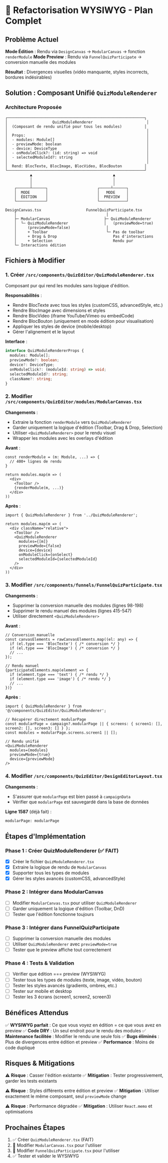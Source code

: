 # 🎯 Refactorisation WYSIWYG - Plan Complet

## Problème Actuel

**Mode Édition** : Rendu via `DesignCanvas` → `ModularCanvas` → fonction `renderModule`
**Mode Preview** : Rendu via `FunnelQuizParticipate` → conversion manuelle des modules

**Résultat** : Divergences visuelles (vidéo manquante, styles incorrects, bordures indésirables)

## Solution : Composant Unifié `QuizModuleRenderer`

### Architecture Proposée

```
┌─────────────────────────────────────────────────────────────┐
│                    QuizModuleRenderer                        │
│  (Composant de rendu unifié pour tous les modules)          │
│                                                              │
│  Props:                                                      │
│  - modules: Module[]                                         │
│  - previewMode: boolean                                      │
│  - device: DeviceType                                        │
│  - onModuleClick?: (id: string) => void                      │
│  - selectedModuleId?: string                                 │
│                                                              │
│  Rend: BlocTexte, BlocImage, BlocVideo, BlocBouton          │
└─────────────────────────────────────────────────────────────┘
           ▲                                    ▲
           │                                    │
           │                                    │
    ┌──────┴──────┐                      ┌─────┴──────┐
    │  MODE       │                      │   MODE     │
    │  ÉDITION    │                      │  PREVIEW   │
    └─────────────┘                      └────────────┘
    
DesignCanvas.tsx                    FunnelQuizParticipate.tsx
    │                                        │
    ├─ ModularCanvas                        ├─ QuizModuleRenderer
    │  └─ QuizModuleRenderer                │   (previewMode=true)
    │     (previewMode=false)                │
    │     + Toolbar                          └─ Pas de toolbar
    │     + Drag & Drop                         Pas d'interactions
    │     + Selection                           Rendu pur
    └─ Interactions édition
```

## Fichiers à Modifier

### 1. **Créer** `/src/components/QuizEditor/QuizModuleRenderer.tsx`

Composant pur qui rend les modules sans logique d'édition.

**Responsabilités** :
- Rendre BlocTexte avec tous les styles (customCSS, advancedStyle, etc.)
- Rendre BlocImage avec dimensions et styles
- Rendre BlocVideo (iframe YouTube/Vimeo ou embedCode)
- Rendre BlocBouton (uniquement en mode édition pour visualisation)
- Appliquer les styles de device (mobile/desktop)
- Gérer l'alignement et le layout

**Interface** :
```typescript
interface QuizModuleRendererProps {
  modules: Module[];
  previewMode?: boolean;
  device?: DeviceType;
  onModuleClick?: (moduleId: string) => void;
  selectedModuleId?: string;
  className?: string;
}
```

### 2. **Modifier** `/src/components/QuizEditor/modules/ModularCanvas.tsx`

**Changements** :
- Extraire la fonction `renderModule` vers `QuizModuleRenderer`
- Garder uniquement la logique d'édition (Toolbar, Drag & Drop, Selection)
- Utiliser `<QuizModuleRenderer>` pour le rendu visuel
- Wrapper les modules avec les overlays d'édition

**Avant** :
```tsx
const renderModule = (m: Module, ...) => {
  // 400+ lignes de rendu
}

return modules.map(m => (
  <div>
    <Toolbar />
    {renderModule(m, ...)}
  </div>
))
```

**Après** :
```tsx
import { QuizModuleRenderer } from '../QuizModuleRenderer';

return modules.map(m => (
  <div className="relative">
    <Toolbar />
    <QuizModuleRenderer 
      modules={[m]} 
      previewMode={false}
      device={device}
      onModuleClick={onSelect}
      selectedModuleId={selectedModuleId}
    />
  </div>
))
```

### 3. **Modifier** `/src/components/funnels/FunnelQuizParticipate.tsx`

**Changements** :
- Supprimer la conversion manuelle des modules (lignes 98-198)
- Supprimer le rendu manuel des modules (lignes 415-547)
- Utiliser directement `<QuizModuleRenderer>`

**Avant** :
```tsx
// Conversion manuelle
const canvasElements = rawCanvasElements.map((el: any) => {
  if (el.type === 'BlocTexte') { /* conversion */ }
  if (el.type === 'BlocImage') { /* conversion */ }
  // ...
});

// Rendu manuel
{participateElements.map(element => {
  if (element.type === 'text') { /* rendu */ }
  if (element.type === 'image') { /* rendu */ }
  // ...
})}
```

**Après** :
```tsx
import { QuizModuleRenderer } from '@/components/QuizEditor/QuizModuleRenderer';

// Récupérer directement modularPage
const modularPage = campaign?.modularPage || { screens: { screen1: [], screen2: [], screen3: [] } };
const modules = modularPage.screens.screen1 || [];

// Rendu unifié
<QuizModuleRenderer 
  modules={modules}
  previewMode={true}
  device={previewMode}
/>
```

### 4. **Modifier** `/src/components/QuizEditor/DesignEditorLayout.tsx`

**Changements** :
- S'assurer que `modularPage` est bien passé à `campaignData`
- Vérifier que `modularPage` est sauvegardé dans la base de données

**Ligne 1587** (déjà fait) :
```tsx
modularPage: modularPage
```

## Étapes d'Implémentation

### Phase 1 : Créer QuizModuleRenderer (✅ FAIT)
- [x] Créer le fichier `QuizModuleRenderer.tsx`
- [x] Extraire la logique de rendu de `ModularCanvas`
- [x] Supporter tous les types de modules
- [x] Gérer les styles avancés (customCSS, advancedStyle)

### Phase 2 : Intégrer dans ModularCanvas
- [ ] Modifier `ModularCanvas.tsx` pour utiliser `QuizModuleRenderer`
- [ ] Garder uniquement la logique d'édition (Toolbar, DnD)
- [ ] Tester que l'édition fonctionne toujours

### Phase 3 : Intégrer dans FunnelQuizParticipate
- [ ] Supprimer la conversion manuelle des modules
- [ ] Utiliser `QuizModuleRenderer` avec `previewMode=true`
- [ ] Tester que le preview affiche tout correctement

### Phase 4 : Tests & Validation
- [ ] Vérifier que édition === preview (WYSIWYG)
- [ ] Tester tous les types de modules (texte, image, vidéo, bouton)
- [ ] Tester les styles avancés (gradients, ombres, etc.)
- [ ] Tester sur mobile et desktop
- [ ] Tester les 3 écrans (screen1, screen2, screen3)

## Bénéfices Attendus

✅ **WYSIWYG parfait** : Ce que vous voyez en édition = ce que vous avez en preview
✅ **Code DRY** : Un seul endroit pour le rendu des modules
✅ **Maintenance facilitée** : Modifier le rendu une seule fois
✅ **Bugs éliminés** : Plus de divergences entre édition et preview
✅ **Performance** : Moins de code dupliqué

## Risques & Mitigations

⚠️ **Risque** : Casser l'édition existante
✅ **Mitigation** : Tester progressivement, garder les tests existants

⚠️ **Risque** : Styles différents entre édition et preview
✅ **Mitigation** : Utiliser exactement le même composant, seul `previewMode` change

⚠️ **Risque** : Performance dégradée
✅ **Mitigation** : Utiliser `React.memo` et optimisations

## Prochaines Étapes

1. ✅ Créer `QuizModuleRenderer.tsx` (FAIT)
2. 🔄 Modifier `ModularCanvas.tsx` pour l'utiliser
3. 🔄 Modifier `FunnelQuizParticipate.tsx` pour l'utiliser
4. ✅ Tester et valider le WYSIWYG

